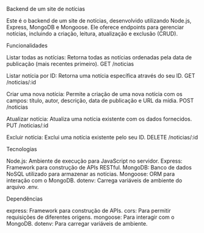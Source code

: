 Backend de um site de notícias

Este é o backend de um site de notícias, desenvolvido utilizando Node.js, Express, MongoDB e Mongoose. Ele oferece endpoints para gerenciar notícias, incluindo a criação, leitura, atualização e exclusão (CRUD).

Funcionalidades

Listar todas as notícias: Retorna todas as notícias ordenadas pela data de publicação (mais recentes primeiro).
GET /noticias

Listar notícia por ID: Retorna uma notícia específica através do seu ID.
GET /noticias/:id

Criar uma nova notícia: Permite a criação de uma nova notícia com os campos: título, autor, descrição, data de publicação e URL da mídia.
POST /noticias

Atualizar notícia: Atualiza uma notícia existente com os dados fornecidos.
PUT /noticias/:id

Excluir notícia: Exclui uma notícia existente pelo seu ID.
DELETE /noticias/:id

Tecnologias

Node.js: Ambiente de execução para JavaScript no servidor.
Express: Framework para construção de APIs RESTful.
MongoDB: Banco de dados NoSQL utilizado para armazenar as notícias.
Mongoose: ORM para interação com o MongoDB.
dotenv: Carrega variáveis de ambiente do arquivo .env.


Dependências

express: Framework para construção de APIs.
cors: Para permitir requisições de diferentes origens.
mongoose: Para interagir com o MongoDB.
dotenv: Para carregar variáveis de ambiente.
